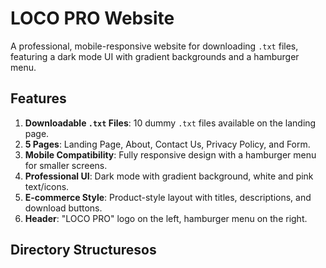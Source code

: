 # LOCO PRO Website

A professional, mobile-responsive website for downloading `.txt` files, featuring a dark mode UI with gradient backgrounds and a hamburger menu.

## Features
1. **Downloadable `.txt` Files**: 10 dummy `.txt` files available on the landing page.
2. **5 Pages**: Landing Page, About, Contact Us, Privacy Policy, and Form.
3. **Mobile Compatibility**: Fully responsive design with a hamburger menu for smaller screens.
4. **Professional UI**: Dark mode with gradient background, white and pink text/icons.
5. **E-commerce Style**: Product-style layout with titles, descriptions, and download buttons.
6. **Header**: "LOCO PRO" logo on the left, hamburger menu on the right.

## Directory Structuresos